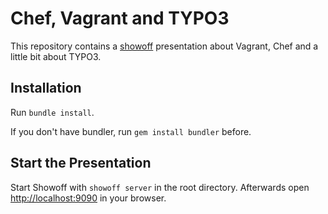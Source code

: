 # Chef, Vagrant and TYPO3

This repository contains a [showoff](https://github.com/puppetlabs/showoff) presentation about Vagrant, Chef and a little bit about TYPO3.

## Installation

Run `bundle install`.

If you don't have bundler, run `gem install bundler` before.

## Start the Presentation

Start Showoff with `showoff server` in the root directory. Afterwards open [http://localhost:9090](http://localhost:9090) in your browser.
